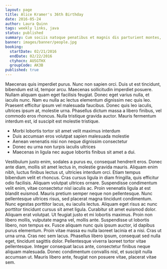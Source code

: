 ```yaml
---
layout: page
title: Alice Kramer's 36th Birthday
date: 2016-05-24
author: Laura Quinn
tags: weekly links, java
status: published
summary: Cum sociis natoque penatibus et magnis dis parturient montes, nascetur.
banner: images/banner/people.jpg
booking:
  startDate: 02/21/2016
  endDate: 02/22/2016
  ctyhocn: AUSGTHX
  groupCode: AK3B
published: true
---
```

Maecenas quis imperdiet purus. Nunc non sapien orci. Duis ut est tincidunt, bibendum est id, tempor arcu. Maecenas sollicitudin imperdiet posuere. Nullam aliquam quam eget facilisis feugiat. Donec eget varius nulla, et iaculis nunc. Nam eu nulla ac lectus elementum dignissim nec quis leo. Praesent efficitur ipsum vel malesuada faucibus. Donec quis leo iaculis, ultrices ipsum at, molestie urna. Phasellus dictum massa a libero finibus, vel commodo eros rhoncus. Nulla tristique gravida auctor. Mauris fermentum interdum est, id suscipit est molestie tristique.

* Morbi lobortis tortor sit amet velit maximus interdum
* Duis accumsan eros volutpat sapien malesuada molestie
* Aenean venenatis nisi non neque dignissim consectetur
* Donec eu urna non turpis iaculis ultrices
* Maecenas in ligula nec augue lobortis finibus sit amet a dui.

Vestibulum justo enim, sodales a purus eu, consequat hendrerit eros. Donec ante diam, mollis sit amet lectus in, molestie gravida mauris. Aliquam enim nibh, luctus finibus lectus ut, ultricies interdum orci. Etiam tempus bibendum velit et rhoncus. Cras cursus ligula in diam fringilla, quis efficitur odio facilisis. Aliquam volutpat ultrices ornare. Suspendisse condimentum velit enim, vitae consectetur nisl iaculis ac. Proin venenatis ligula at est blandit euismod. Mauris pretium semper neque non pellentesque. Nunc pellentesque ultrices risus, sed placerat magna tincidunt condimentum. Nunc egestas porttitor lacus, eu iaculis lectus. Aliquam eget risus ac nunc porttitor tincidunt cursus sit amet ligula. Curabitur sit amet euismod dolor. Aliquam erat volutpat. Ut feugiat justo et mi lobortis maximus.
Proin non libero mollis, vulputate magna vel, mollis ante. Suspendisse ut lobortis libero, non tempus ex. Fusce aliquam nunc quis ipsum auctor, id dapibus purus elementum. Proin vitae massa eu nulla laoreet lacinia et a nisi. Cras ut urna urna. Cras nec sem lacus. Phasellus libero ipsum, consequat sed nulla eget, tincidunt sagittis dolor. Pellentesque viverra laoreet tortor vitae pellentesque. Integer consequat lacus ante, consectetur finibus neque aliquam malesuada. Donec condimentum convallis nisl, et suscipit nulla accumsan ut. Mauris libero ante, feugiat non posuere vitae, placerat vitae sem.
